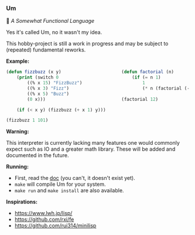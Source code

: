 ### Um

:city_sunrise: <i>A Somewhat Functional Language</i>

Yes it's called Um, no it wasn't my idea.

This hobby-project is still a work in progress and may be subject to (repeated) fundamental reworks.

**Example:**

```lisp
(defun fizzbuzz (x y)                       (defun factorial (n)
    (print (switch 0                            (if (= n 1)
        ((% x 15) "FizzBuzz")                       1
        ((% x 3) "Fizz")                            (* n (factorial (- n 1)))))
        ((% x 5) "Buzz")
        (0 x)))                             (factorial 12)

    (if (< x y) (fizzbuzz (+ x 1) y)))

(fizzbuzz 1 101)
```

**Warning:**

This interpreter is currently lacking many features one would commonly expect such as IO and a greater math library. These will be added and documented in the future.

**Running:**

-   First, read the [doc]() (you can't, it doesn't exist yet).
-   `make` will compile Um for your system.
-   `make run` and `make install` are also available.

**Inspirations:**

-   https://www.lwh.jp/lisp/
-   https://github.com/rxi/fe
-   https://github.com/rui314/minilisp
